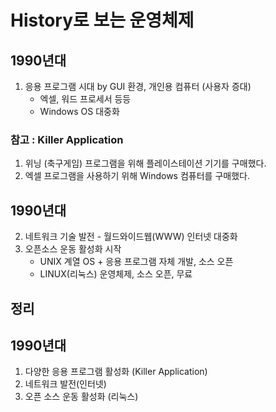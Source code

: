 # History로 보는 운영체제
## 1990년대
1. 응용 프로그램 시대 by GUI 환경, 개인용 컴퓨터 (사용자 증대)
    - 엑셀, 워드 프로세서 등등
    - Windows OS 대중화

### 참고 : Killer Application
1. 위닝 (축구게임) 프로그램을 위해 플레이스테이션 기기를 구매했다.
2. 엑셀 프로그램을 사용하기 위해 Windows 컴퓨터를 구매했다.

## 1990년대
2. 네트워크 기술 발전 - 월드와이드웹(WWW) 인터넷 대중화
3. 오픈소스 운동 활성화 시작
    - UNIX 계열 OS + 응용 프로그램 자체 개발, 소스 오픈
    - LINUX(리눅스) 운영체제, 소스 오픈, 무료

## 정리
## 1990년대
1. 다양한 응용 프로그램 활성화 (Killer Application)
2. 네트워크 발전(인터넷)
3. 오픈 소스 운동 활성화 (리눅스)





